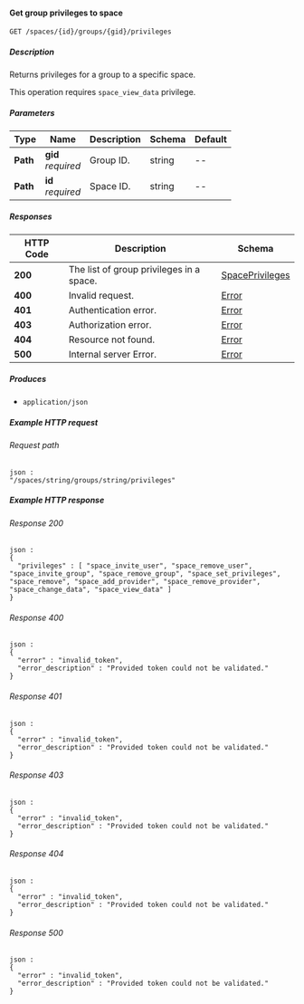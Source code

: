 
<a name="get_space_group_privileges"></a>
#### Get group privileges to space
```
GET /spaces/{id}/groups/{gid}/privileges
```


##### Description
Returns privileges for a group to a specific space.

This operation requires `space_view_data` privilege.


##### Parameters

|Type|Name|Description|Schema|Default|
|---|---|---|---|---|
|**Path**|**gid**  <br>*required*|Group ID.|string|--|
|**Path**|**id**  <br>*required*|Space ID.|string|--|


##### Responses

|HTTP Code|Description|Schema|
|---|---|---|
|**200**|The list of group privileges in a space.|[SpacePrivileges](../definitions/SpacePrivileges.md#spaceprivileges)|
|**400**|Invalid request.|[Error](../definitions/Error.md#error)|
|**401**|Authentication error.|[Error](../definitions/Error.md#error)|
|**403**|Authorization error.|[Error](../definitions/Error.md#error)|
|**404**|Resource not found.|[Error](../definitions/Error.md#error)|
|**500**|Internal server Error.|[Error](../definitions/Error.md#error)|


##### Produces

* `application/json`


##### Example HTTP request

###### Request path
```
json :
"/spaces/string/groups/string/privileges"
```


##### Example HTTP response

###### Response 200
```
json :
{
  "privileges" : [ "space_invite_user", "space_remove_user", "space_invite_group", "space_remove_group", "space_set_privileges", "space_remove", "space_add_provider", "space_remove_provider", "space_change_data", "space_view_data" ]
}
```


###### Response 400
```
json :
{
  "error" : "invalid_token",
  "error_description" : "Provided token could not be validated."
}
```


###### Response 401
```
json :
{
  "error" : "invalid_token",
  "error_description" : "Provided token could not be validated."
}
```


###### Response 403
```
json :
{
  "error" : "invalid_token",
  "error_description" : "Provided token could not be validated."
}
```


###### Response 404
```
json :
{
  "error" : "invalid_token",
  "error_description" : "Provided token could not be validated."
}
```


###### Response 500
```
json :
{
  "error" : "invalid_token",
  "error_description" : "Provided token could not be validated."
}
```



